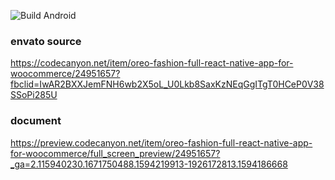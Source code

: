 ![Build Android](https://build.appcenter.ms/v0.1/apps/634daa85-c3a6-4910-b997-13879c74028c/branches/testing/badge)

### envato source

https://codecanyon.net/item/oreo-fashion-full-react-native-app-for-woocommerce/24951657?fbclid=IwAR2BXXJemFNH6wb2X5oL_U0Lkb8SaxKzNEqGgITgT0HCeP0V38SSoPi285U

### document

https://preview.codecanyon.net/item/oreo-fashion-full-react-native-app-for-woocommerce/full_screen_preview/24951657?_ga=2.115940230.1671750488.1594219913-1926172813.1594186668
